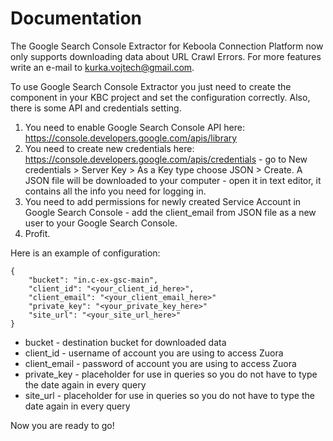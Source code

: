# Documentation

The Google Search Console Extractor for Keboola Connection Platform now only supports downloading data about URL Crawl Errors. For more features write an e-mail to kurka.vojtech@gmail.com.

To use Google Search Console Extractor you just need to create the component in your KBC project and set the configuration correctly. Also, there is some API and credentials setting.

1. You need to enable Google Search Console API here: https://console.developers.google.com/apis/library
2. You need to create new credentials here: https://console.developers.google.com/apis/credentials - go to New credentials > Server Key > As a Key type choose JSON > Create. A JSON file will be downloaded to your computer - open it in text editor, it contains all the info you need for logging in.
3. You need to add permissions for newly created Service Account in Google Search Console - add the client_email from JSON file as a new user to your Google Search Console.
4. Profit.

Here is an example of configuration:

```
{
	"bucket": "in.c-ex-gsc-main",
    "client_id": "<your_client_id_here>",
    "client_email": "<your_client_email_here>"
    "private_key": "<your_private_key_here>"
    "site_url": "<your_site_url_here>"
}
```

* bucket - destination bucket for downloaded data
* client_id - username of account you are using to access Zuora
* client_email - password of account you are using to access Zuora
* private_key - placeholder for use in queries so you do not have to type the date again in every query
* site_url - placeholder for use in queries so you do not have to type the date again in every query

Now you are ready to go!